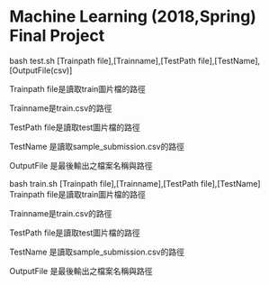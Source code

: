 # Machine Learning (2018,Spring) Final Project 
bash test.sh [Trainpath file],[Trainname],[TestPath file],[TestName],[OutputFile(csv)]

Trainpath file是讀取train圖片檔的路徑

Trainname是train.csv的路徑

TestPath file是讀取test圖片檔的路徑

TestName 是讀取sample_submission.csv的路徑

OutputFile 是最後輸出之檔案名稱與路徑


bash train.sh [Trainpath file],[Trainname],[TestPath file],[TestName]
Trainpath file是讀取train圖片檔的路徑

Trainname是train.csv的路徑

TestPath file是讀取test圖片檔的路徑

TestName 是讀取sample_submission.csv的路徑

OutputFile 是最後輸出之檔案名稱與路徑
